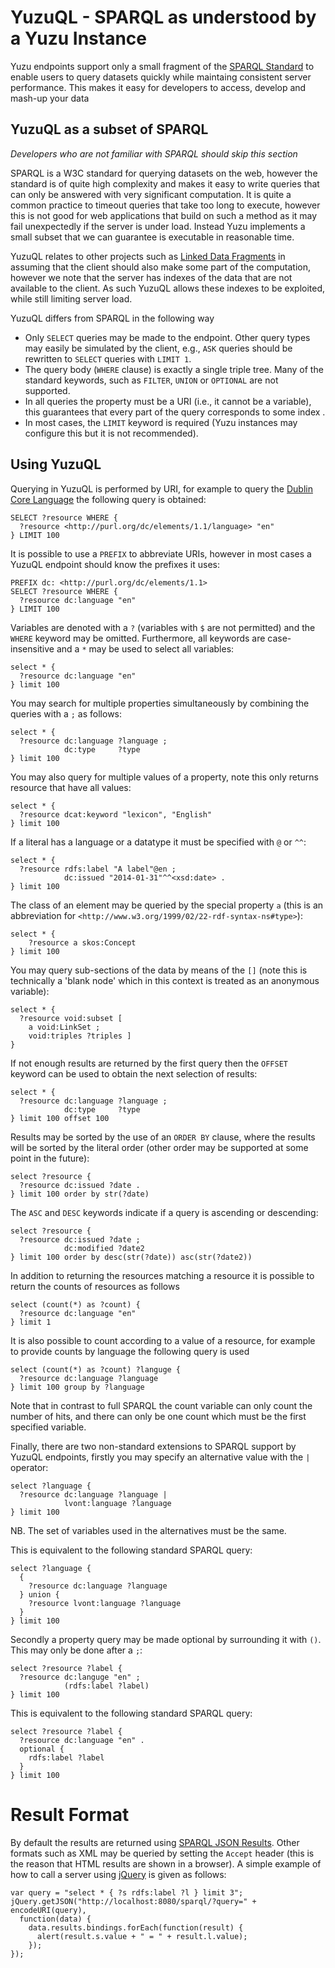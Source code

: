 YuzuQL - SPARQL as understood by a Yuzu Instance
================================================

Yuzu endpoints support only a small fragment of the 
[SPARQL Standard](http://www.w3.org/TR/sparql11-query/) to enable users to
query datasets quickly while maintaing consistent server performance. This 
makes it easy for developers to access, develop and mash-up your data 

YuzuQL as a subset of SPARQL
----------------------------

_Developers who are not familiar with SPARQL should skip this section_

SPARQL is a W3C standard for querying datasets on the web, however the 
standard is of quite high complexity and makes it easy to write queries that
can only be answered with very significant computation. It is quite a common
practice to timeout queries that take too long to execute, however this is
not good for web applications that build on such a method as it may fail
unexpectedly if the server is under load. Instead Yuzu implements a small
subset that we can guarantee is executable in reasonable time.

YuzuQL relates to other projects such as 
[Linked Data Fragments](http://linkeddatafragments.org/) in assuming that 
the client should also make some part of the computation, however we note that
the server has indexes of the data that are not available to the client. As
such YuzuQL allows these indexes to be exploited, while still limiting 
server load.

YuzuQL differs from SPARQL in the following way

* Only `SELECT` queries may be made to the endpoint. Other query types may 
  easily be simulated by the client, e.g., `ASK` queries should be rewritten
  to `SELECT` queries with `LIMIT 1`.
* The query body (`WHERE` clause) is exactly a single triple tree. Many 
  of the standard keywords, such as `FILTER`, `UNION` or `OPTIONAL` are not 
  supported.
* In all queries the property must be a URI (i.e., it cannot be a variable), 
  this guarantees that every part of the query corresponds to some index .
* In most cases, the `LIMIT` keyword is required (Yuzu instances may configure
  this but it is not recommended).

Using YuzuQL
------------

Querying in YuzuQL is performed by URI, for example to query the 
[Dublin Core Language](http://purl.org/dc/elements/1.1/language) the following
query is obtained:

    SELECT ?resource WHERE {
      ?resource <http://purl.org/dc/elements/1.1/language> "en"
    } LIMIT 100

It is possible to use a `PREFIX` to abbreviate URIs, however in most cases a 
YuzuQL endpoint should know the prefixes it uses:

    PREFIX dc: <http://purl.org/dc/elements/1.1>
    SELECT ?resource WHERE {
      ?resource dc:language "en"
    } LIMIT 100

Variables are denoted with a `?` (variables with `$` are not permitted) and the
`WHERE` keyword may be omitted. Furthermore, all keywords are case-insensitive
and a `*` may be used to select all variables:

    select * {
      ?resource dc:language "en"
    } limit 100

You may search for multiple properties simultaneously by combining the queries
with a `;` as follows:

    select * {
      ?resource dc:language ?language ;
                dc:type     ?type 
    } limit 100

You may also query for multiple values of a property, note this only returns
resource that have all values:

    select * {
      ?resource dcat:keyword "lexicon", "English"
    } limit 100

If a literal has a language or a datatype it must be specified with `@` or 
`^^`: 

    select * {
      ?resource rdfs:label "A label"@en ;
                dc:issued "2014-01-31"^^<xsd:date> .
    } limit 100

The class of an element may be queried by the special property `a` (this is an
abbreviation for `<http://www.w3.org/1999/02/22-rdf-syntax-ns#type>`):

    select * {
        ?resource a skos:Concept
    } limit 100

You may query sub-sections of the data by means of the `[]` (note this is 
technically a 'blank node' which in this context is treated as an 
anonymous variable):

    select * {
      ?resource void:subset [
        a void:LinkSet ;
        void:triples ?triples ]
    }

If not enough results are returned by the first query then the `OFFSET` keyword
can be used to obtain the next selection of results:

    select * {
      ?resource dc:language ?language ;
                dc:type     ?type 
    } limit 100 offset 100

Results may be sorted by the use of an `ORDER BY` clause, where the results will
be sorted by the literal order (other order may be supported at some point 
in the future):

    select ?resource {
      ?resource dc:issued ?date .
    } limit 100 order by str(?date)

The `ASC` and `DESC` keywords indicate if a query is ascending or descending:

    select ?resource {
      ?resource dc:issued ?date ;
                dc:modified ?date2
    } limit 100 order by desc(str(?date)) asc(str(?date2))

In addition to returning the resources matching a resource it is possible to
return the counts of resources as follows

    select (count(*) as ?count) {
      ?resource dc:language "en"
    } limit 1

It is also possible to count according to a value of a resource, for example
to provide counts by language the following query is used

    select (count(*) as ?count) ?languge {
      ?resource dc:language ?language
    } limit 100 group by ?language

Note that in contrast to full SPARQL the count variable can only count the 
number of hits, and there can only be one count which must be the first 
specified variable.

Finally, there are two non-standard extensions to SPARQL support by YuzuQL 
endpoints, firstly you may specify an alternative value with the `|` operator:

    select ?language {
      ?resource dc:language ?language | 
                lvont:language ?language
    } limit 100

NB. The set of variables used in the alternatives must be the same.

This is equivalent to the following standard SPARQL query:

    select ?language {
      {
        ?resource dc:language ?language
      } union {
        ?resource lvont:language ?language
      }
    } limit 100

Secondly a property query may be made optional by surrounding it with `()`. 
This may only be done after a `;`:

    select ?resource ?label {
      ?resource dc:languge "en" ;
                (rdfs:label ?label)
    } limit 100

This is equivalent to the following standard SPARQL query:

    select ?resource ?label {
      ?resource dc:language "en" .
      optional {
        rdfs:label ?label
      }
    } limit 100

Result Format
=============

By default the results are returned using 
[SPARQL JSON Results](http://www.w3.org/TR/sparql11-results-json/). Other
formats such as XML may be queried by setting the `Accept` header (this 
is the reason that HTML results are shown in a browser). A simple example
of how to call a server using [jQuery](http://jquery.com) is given as follows:

    var query = "select * { ?s rdfs:label ?l } limit 3";
    jQuery.getJSON("http://localhost:8080/sparql/?query=" + encodeURI(query),
      function(data) {
        data.results.bindings.forEach(function(result) {
          alert(result.s.value + " = " + result.l.value);
        });
    });
